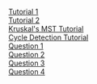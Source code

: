 [Tutorial 1](https://www.hackerearth.com/practice/notes/disjoint-set-union-union-find/)<br>
[Tutorial 2](https://www.youtube.com/watch?v=ID00PMy0-vE)<br>
[Kruskal's MST Tutorial](https://www.youtube.com/watch?v=fAuF0EuZVCk)<br>
[Cycle Detection Tutorial](https://www.youtube.com/watch?v=n_t0a_8H8VY)<br>
[Question 1](https://www.hackerrank.com/challenges/kruskalmstrsub/problem)<br>
[Question 2](https://www.hackerrank.com/challenges/merging-communities/problem)<br>
[Question 3](https://www.hackerrank.com/challenges/components-in-graph/problem)<br>
[Question 4](https://www.hackerrank.com/challenges/torque-and-development/problem)<br>
